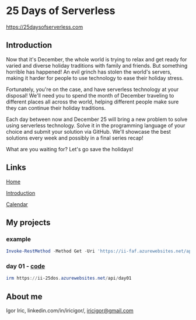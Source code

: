 # 25 Days of Serverless
https://25daysofserverless.com

## Introduction

Now that it's December, the whole world is trying to relax and get ready for varied and diverse holiday traditions with family and friends. But something horrible has happened! An evil grinch has stolen the world's servers, making it harder for people to use technology to ease their holiday stress.

Fortunately, you're on the case, and have serverless technology at your disposal! We'll need you to spend the month of December traveling to different places all across the world, helping different people make sure they can continue their holiday traditions.

Each day between now and December 25 will bring a new problem to solve using serverless technology. Solve it in the programming language of your choice and submit your solution via GitHub. We'll showcase the best solutions every week and possibly in a final series recap!

What are you waiting for? Let's go save the holidays!

## Links

[Home](https://25daysofserverless.com/)

[Introduction](https://25daysofserverless.com/introduction)

[Calendar](https://25daysofserverless.com/calendar)

## My projects

### example
```PowerShell
Invoke-RestMethod -Method Get -Uri 'https://ii-faf.azurewebsites.net/api/HttpTrigger?code=bzx0TVwsDFBhEyqPGMee1ULF0AVqbaqQjeUkHAXZcDWhflQucfhbXw==&Name=Jelena'
```

### day 01  - [code](./day01/day01/run.ps1)
```PowerShell
irm https://ii-25dos.azurewebsites.net/api/day01
```

## About me

Igor Iric, linkedin.com/in/iricigor/, iricigor@gmail.com